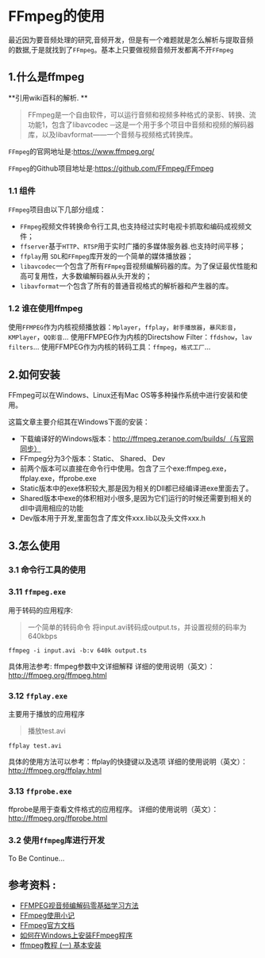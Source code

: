 # FFmpeg的使用

最近因为要音频处理的研究,音频开发，但是有一个难题就是怎么解析与提取音频的数据,于是就找到了`FFmpeg`。基本上只要做视频音频开发都离不开`FFmpeg`

## 1.什么是ffmpeg
 **引用wiki百科的解析. **

> FFmpeg是一个自由软件，可以运行音频和视频多种格式的录影、转换、流功能1，包含了libavcodec ─这是一个用于多个项目中音频和视频的解码器库，以及libavformat——一个音频与视频格式转换库。 

`FFmpeg`的官网地址是:https://www.ffmpeg.org/

`FFmpeg`的Github项目地址是:https://github.com/FFmpeg/FFmpeg

### 1.1 组件
`FFmpeg`项目由以下几部分组成：

- `FFmpeg`视频文件转换命令行工具,也支持经过实时电视卡抓取和编码成视频文件；
- `ffserver`基于`HTTP`、`RTSP`用于实时广播的多媒体服务器.也支持时间平移；
- `ffplay`用 `SDL`和`FFmpeg`库开发的一个简单的媒体播放器；
- `libavcodec`一个包含了所有`FFmpeg`音视频编解码器的库。为了保证最优性能和高可复用性，大多数编解码器从头开发的；
- `libavformat`一个包含了所有的普通音视格式的解析器和产生器的库。

### 1.2 谁在使用ffmpeg
使用`FFMPEG`作为内核视频播放器：`Mplayer`，`ffplay`，`射手播放器`，`暴风影音`，`KMPlayer`，`QQ影音`...
使用FFMPEG作为内核的Directshow Filter：`ffdshow`，`lav filters`...
使用FFMPEG作为内核的转码工具：`ffmpeg`，`格式工厂`...

## 2.如何安装
FFmpeg可以在Windows、Linux还有Mac OS等多种操作系统中进行安装和使用。

这篇文章主要介绍其在Windows下面的安装：

- 下载编译好的Windows版本：http://ffmpeg.zeranoe.com/builds/（与官网同步）
- FFmpeg分为3个版本：Static、 Shared、 Dev
- 前两个版本可以直接在命令行中使用。包含了三个exe:ffmpeg.exe，ffplay.exe，ffprobe.exe
- Static版本中的exe体积较大,那是因为相关的Dll都已经编译进exe里面去了。
- Shared版本中exe的体积相对小很多,是因为它们运行的时候还需要到相关的dll中调用相应的功能
- Dev版本用于开发,里面包含了库文件xxx.lib以及头文件xxx.h

## 3.怎么使用

### 3.1 命令行工具的使用
### 3.11 `ffmpeg.exe`

用于转码的应用程序:

> 一个简单的转码命令 将input.avi转码成output.ts，并设置视频的码率为640kbps 

```
ffmpeg -i input.avi -b:v 640k output.ts
```

具体用法参考: ffmpeg参数中文详细解释
详细的使用说明（英文）：http://ffmpeg.org/ffmpeg.html

### 3.12 `ffplay.exe`
主要用于播放的应用程序

> 播放test.avi

```
ffplay test.avi

```

具体的使用方法可以参考：ffplay的快捷键以及选项
详细的使用说明（英文）：http://ffmpeg.org/ffplay.html

### 3.13 `ffprobe.exe`
ffprobe是用于查看文件格式的应用程序。
详细的使用说明（英文）：http://ffmpeg.org/ffprobe.html

### 3.2 使用`ffmpeg`库进行开发
To Be Continue...

## 参考资料 :

<ul>
<li><a href="http://blog.csdn.net/leixiaohua1020/article/details/15811977" target="_blank" rel="nofollow">FFMPEG视音频编解码零基础学习方法</a></li>
<li><a href="http://yuanhuan.blog.51cto.com/3367116/1246370" target="_blank" rel="nofollow">FFmpeg使用小记</a></li>
<li><a href="http://ffmpeg.org/documentation.html" target="_blank" rel="nofollow">FFmpeg官方文档</a></li>
<li><a href="http://zh.wikihow.com/%E5%9C%A8Windows%E4%B8%8A%E5%AE%89%E8%A3%85FFmpeg%E7%A8%8B%E5%BA%8F" target="_blank" rel="nofollow">如何在Windows上安装FFmpeg程序</a></li>
<li><a href="http://alleni123.iteye.com/blog/2028433" target="_blank" rel="nofollow">ffmpeg教程 (一) 基本安装</a></li>
</ul>
